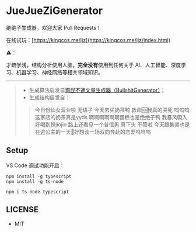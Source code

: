 # JueJueZiGenerator

绝绝子生成器，欢迎大家 Pull Requests！

在线试玩：[https://kingcos.me/jjz](https://kingcos.me/jjz/index.html)

⚠️：

才疏学浅，结构分析使用人脑，**完全没有**使用到任何关于 AI、人工智能、深度学习、机器学习、神经网络等相关领域知识。

---

> - 生成算法启发自[狗屁不通文章生成器（BullshitGenerator）](https://github.com/menzi11/BullshitGenerator)；
> - 生成结构启发自：
> 
> > 今日份仙女营业啦 无语子 今天去买奶茶鸭 救命🆘我真的哭死 呜呜呜这家店的奶茶真是yyds 啊啊啊啊啊啊蛋糕也是绝绝子鸭 我暴风吸入 好喝到跺jiojio 路上还看见一个普信男 真下头 不管啦 今天跟集美也是在逃公主的一天🌹好想谈一场双向奔赴的恋爱呜呜呜

## Setup

VS Code 调试功能开启：

```shell
npm install -g typescript
npm install -g ts-node

npm i ts-node typescript
```

## LICENSE

- MIT
